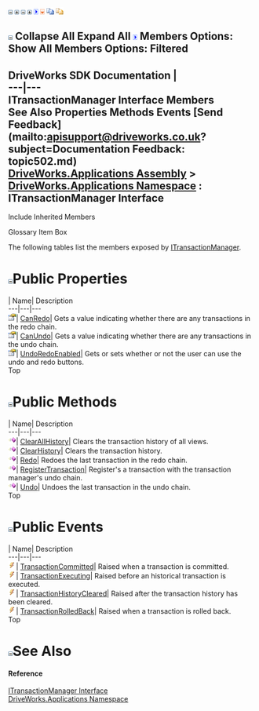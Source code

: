 ![](dotnetimages/collapse.gif) ![](dotnetimages/expand.gif) ![](dotnetimages/collapse.gif) ![](dotnetimages/expand.gif) ![](dotnetimages/drpdown.gif) ![](dotnetimages/drpdown_orange.gif) ![](dotnetimages/copycode.gif) ![](dotnetimages/copycodeHighlight.gif)

![](dotnetimages/collapse.gif) Collapse All Expand All ![](dotnetimages/drpdown.gif) Members Options: Show All  Members Options: Filtered   
---  
DriveWorks SDK Documentation  |   
---|---  
ITransactionManager Interface Members   
See Also Properties Methods Events [Send Feedback](mailto:apisupport@driveworks.co.uk?subject=Documentation Feedback: topic502.md)  
[DriveWorks.Applications Assembly](topic13.md) > [DriveWorks.Applications Namespace](topic16.md) : ITransactionManager Interface  
---  
  
Include Inherited Members    


Glossary Item Box

The following tables list the members exposed by [ITransactionManager](topic502.md).

# ![](dotnetimages/collapse.gif)Public Properties

| Name| Description  
---|---|---  
![ Property](dotnetimages/Property.gif)| [CanRedo](topic512.md)| Gets a value indicating whether there are any transactions in the redo chain.   
![ Property](dotnetimages/Property.gif)| [CanUndo](topic513.md)| Gets a value indicating whether there are any transactions in the undo chain.   
![ Property](dotnetimages/Property.gif)| [UndoRedoEnabled](topic514.md)| Gets or sets whether or not the user can use the undo and redo buttons.   
Top

# ![](dotnetimages/collapse.gif)Public Methods

| Name| Description  
---|---|---  
![ Method](dotnetimages/Method.gif)| [ClearAllHistory](topic507.md)| Clears the transaction history of all views.   
![ Method](dotnetimages/Method.gif)| [ClearHistory](topic508.md)| Clears the transaction history.   
![ Method](dotnetimages/Method.gif)| [Redo](topic509.md)| Redoes the last transaction in the redo chain.   
![ Method](dotnetimages/Method.gif)| [RegisterTransaction](topic510.md)| Register's a transaction with the transaction manager's undo chain.   
![ Method](dotnetimages/Method.gif)| [Undo](topic511.md)| Undoes the last transaction in the undo chain.   
Top

# ![](dotnetimages/collapse.gif)Public Events

| Name| Description  
---|---|---  
![ Event](dotnetimages/Event.gif)| [TransactionCommitted](topic515.md)| Raised when a transaction is committed.   
![ Event](dotnetimages/Event.gif)| [TransactionExecuting](topic516.md)| Raised before an historical transaction is executed.   
![ Event](dotnetimages/Event.gif)| [TransactionHistoryCleared](topic517.md)| Raised after the transaction history has been cleared.   
![ Event](dotnetimages/Event.gif)| [TransactionRolledBack](topic518.md)| Raised when a transaction is rolled back.   
Top

# ![](dotnetimages/collapse.gif)See Also

#### Reference

[ITransactionManager Interface](topic502.md)   
[DriveWorks.Applications Namespace](topic16.md)


